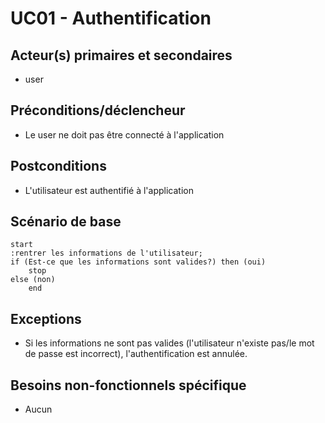 # UC01 - Authentification

## Acteur(s) primaires et secondaires

* user

## Préconditions/déclencheur

* Le user ne doit pas être connecté à l'application

## Postconditions

* L'utilisateur est authentifié à l'application

## Scénario de base

```plantuml
start
:rentrer les informations de l'utilisateur;
if (Est-ce que les informations sont valides?) then (oui)
    stop
else (non)
    end
```

## Exceptions

* Si les informations ne sont pas valides (l'utilisateur n'existe pas/le mot de passe est incorrect), l'authentification est annulée.

## Besoins non-fonctionnels spécifique

* Aucun
